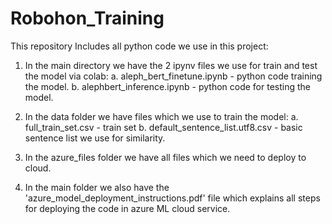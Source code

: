 # Robohon_Training
This repository Includes all python code we use in this project:
1. In the main directory we have the 2 ipynv files we use for train and test the model via colab:
    a. aleph_bert_finetune.ipynb - python code training the model.
    b. alephbert_inference.ipynb - python code for testing the model.

2. In the data folder we have files which we use to train the model:
    a. full_train_set.csv - train set
    b. default_sentence_list.utf8.csv - basic sentence list we use for similarity.
    
3. In the azure_files folder we have all files which we need to deploy to cloud.

4. In the main folder we also have the 'azure_model_deployment_instructions.pdf' file which explains all steps for deploying the code in azure ML cloud service.
